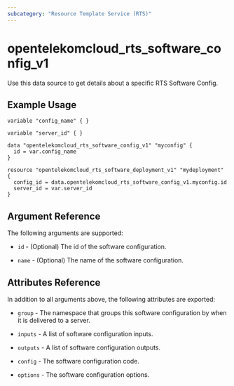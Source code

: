 ```yaml
---
subcategory: "Resource Template Service (RTS)"
---
```


# opentelekomcloud_rts_software_config_v1

Use this data source to get details about a specific RTS Software Config.

## Example Usage


```hcl
variable "config_name" { }

variable "server_id" { }

data "opentelekomcloud_rts_software_config_v1" "myconfig" {
  id = var.config_name
}

resource "opentelekomcloud_rts_software_deployment_v1" "mydeployment" {
  config_id = data.opentelekomcloud_rts_software_config_v1.myconfig.id
  server_id = var.server_id
}
```

## Argument Reference

The following arguments are supported:

* `id` - (Optional) The id of the software configuration.

* `name` - (Optional) The name of the software configuration.

## Attributes Reference

In addition to all arguments above, the following attributes are exported:

* `group` - The namespace that groups this software configuration by when it is delivered to a server.

* `inputs` -  A list of software configuration inputs.

* `outputs` - A list of software configuration outputs.

* `config` - The software configuration code.

* `options` - The software configuration options.
